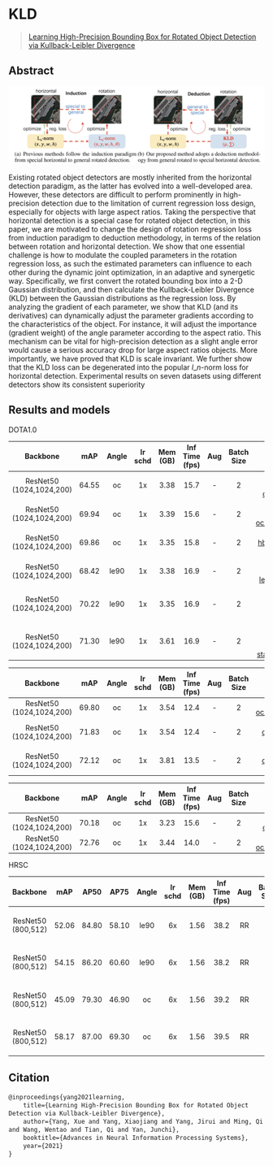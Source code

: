 # KLD

> [Learning High-Precision Bounding Box for Rotated Object Detection via Kullback-Leibler Divergence](https://arxiv.org/pdf/2106.01883.pdf)

<!-- [ALGORITHM] -->

## Abstract

<div align=center>
<img src="https://raw.githubusercontent.com/zytx121/image-host/main/imgs/kld.png" width="800"/>
</div>

Existing rotated object detectors are mostly inherited from the horizontal detection paradigm, as the latter has evolved into a well-developed area. However, these detectors are difficult to perform prominently in high-precision detection due to the limitation of current regression loss design, especially for objects with large aspect ratios. Taking the perspective that horizontal detection is a special case for rotated object detection, in this paper, we are motivated to change the design of rotation regression loss from induction paradigm to deduction methodology, in terms of the relation between rotation and horizontal detection. We show that one essential challenge is how to modulate the coupled parameters in the rotation regression loss, as such the estimated parameters can influence to each other during the dynamic joint optimization, in an adaptive and synergetic way. Specifically, we first convert the rotated bounding box into a 2-D Gaussian distribution, and then calculate the Kullback-Leibler Divergence (KLD) between the Gaussian distributions as the regression loss. By analyzing the gradient of each parameter, we show that KLD (and its derivatives) can dynamically adjust the parameter gradients according to the characteristics of the object. For instance, it will adjust the importance (gradient weight) of the angle parameter according to the aspect ratio. This mechanism can be vital for high-precision detection as a slight angle error would cause a serious accuracy drop for large aspect ratios objects. More importantly, we have proved that KLD is scale invariant. We further show that the KLD loss can be degenerated into the popular $l\_{n}$-norm loss for horizontal detection. Experimental results on seven datasets using different detectors show its consistent superiority

## Results and models

DOTA1.0

|         Backbone         |  mAP  | Angle | lr schd | Mem (GB) | Inf Time (fps) | Aug | Batch Size |                                                              Configs                                                              |                                                                                                                                                                                                    Download                                                                                                                                                                                                    |
| :----------------------: | :---: | :---: | :-----: | :------: | :------------: | :-: | :--------: | :-------------------------------------------------------------------------------------------------------------------------------: | :------------------------------------------------------------------------------------------------------------------------------------------------------------------------------------------------------------------------------------------------------------------------------------------------------------------------------------------------------------------------------------------------------------: |
| ResNet50 (1024,1024,200) | 64.55 |  oc   |   1x    |   3.38   |      15.7      |  -  |     2      |          [rotated-retinanet-hbox-oc_r50_fpn_1x_dota](../rotated_retinanet/rotated-retinanet-hbox-oc_r50_fpn_1x_dota.py)           |                         [model](https://download.openmmlab.com/mmrotate/v0.1.0/rotated_retinanet/rotated_retinanet_hbb_r50_fpn_1x_dota_oc/rotated_retinanet_hbb_r50_fpn_1x_dota_oc-e8a7c7df.pth) \| [log](https://download.openmmlab.com/mmrotate/v0.1.0/rotated_retinanet/rotated_retinanet_hbb_r50_fpn_1x_dota_oc/rotated_retinanet_hbb_r50_fpn_1x_dota_oc_20220121_095315.log.json)                         |
| ResNet50 (1024,1024,200) | 69.94 |  oc   |   1x    |   3.39   |      15.6      |  -  |     2      |                [rotated-retinanet-hbox-oc_r50_fpn_kld_1x_dota](./rotated-retinanet-hbox-oc_r50_fpn_kld_1x_dota.py)                |                               [model](https://download.openmmlab.com/mmrotate/v0.1.0/kld/rotated_retinanet_hbb_kld_r50_fpn_1x_dota_oc/rotated_retinanet_hbb_kld_r50_fpn_1x_dota_oc-49c1f937.pth) \| [log](https://download.openmmlab.com/mmrotate/v0.1.0/kld/rotated_retinanet_hbb_kld_r50_fpn_1x_dota_oc/rotated_retinanet_hbb_kld_r50_fpn_1x_dota_oc_20220125_201832.log.json)                               |
| ResNet50 (1024,1024,200) | 69.86 |  oc   |   1x    |   3.35   |      15.8      |  -  |     2      |         [rotated-retinanet-hbox-oc_r50_fpn_kld-stable_1x_dota](./rotated-retinanet-hbox-oc_r50_fpn_kld-stable_1x_dota.py)         |                 [model](https://download.openmmlab.com/mmrotate/v0.1.0/kld/rotated_retinanet_hbb_kld_stable_r50_fpn_1x_dota_oc/rotated_retinanet_hbb_kld_stable_r50_fpn_1x_dota_oc-92a76443.pth) \| [log](https://download.openmmlab.com/mmrotate/v0.1.0/kld/rotated_retinanet_hbb_kld_stable_r50_fpn_1x_dota_oc/rotated_retinanet_hbb_kld_stable_r50_fpn_1x_dota_oc_20220403_120631.log.json)                 |
| ResNet50 (1024,1024,200) | 68.42 | le90  |   1x    |   3.38   |      16.9      |  -  |     2      |        [rotated-retinanet-rbox-le90_r50_fpn_1x_dota](../rotated_retinanet/rotated-retinanet-rbox-le90_r50_fpn_1x_dota.py)         |                     [model](https://download.openmmlab.com/mmrotate/v0.1.0/rotated_retinanet/rotated_retinanet_obb_r50_fpn_1x_dota_le90/rotated_retinanet_obb_r50_fpn_1x_dota_le90-c0097bc4.pth) \| [log](https://download.openmmlab.com/mmrotate/v0.1.0/rotated_retinanet/rotated_retinanet_obb_r50_fpn_1x_dota_le90/rotated_retinanet_obb_r50_fpn_1x_dota_le90_20220128_130740.log.json)                     |
| ResNet50 (1024,1024,200) | 70.22 | le90  |   1x    |   3.35   |      16.9      |  -  |     2      |       [rotated-retinanet-rbox-le90_r50_fpn_kld-stable_1x_dota](./rotated-retinanet-rbox-le90_r50_fpn_kld-stable_1x_dota.py)       |             [model](https://download.openmmlab.com/mmrotate/v0.1.0/kld/rotated_retinanet_obb_kld_stable_r50_fpn_1x_dota_le90/rotated_retinanet_obb_kld_stable_r50_fpn_1x_dota_le90-31193e00.pth) \| [log](https://download.openmmlab.com/mmrotate/v0.1.0/kld/rotated_retinanet_obb_kld_stable_r50_fpn_1x_dota_le90/rotated_retinanet_obb_kld_stable_r50_fpn_1x_dota_le90_20220402_225531.log.json)             |
| ResNet50 (1024,1024,200) | 71.30 | le90  |   1x    |   3.61   |      16.9      |  -  |     2      | [rotated-retinanet-rbox-le90_r50_fpn_kld-stable_adamw-1x_dota](./rotated-retinanet-rbox-le90_r50_fpn_kld-stable_adamw-1x_dota.py) | [model](https://download.openmmlab.com/mmrotate/v0.1.0/kld/rotated_retinanet_obb_kld_stable_r50_adamw_fpn_1x_dota_le90/rotated_retinanet_obb_kld_stable_r50_adamw_fpn_1x_dota_le90-474d9955.pth) \| [log](https://download.openmmlab.com/mmrotate/v0.1.0/kld/rotated_retinanet_obb_kld_stable_r50_adamw_fpn_1x_dota_le90/rotated_retinanet_obb_kld_stable_r50_adamw_fpn_1x_dota_le90_20220608_003758.log.json) |

|         Backbone         |  mAP  | Angle | lr schd | Mem (GB) | Inf Time (fps) | Aug | Batch Size |                                     Configs                                     |                                                                                                                                                    Download                                                                                                                                                    |
| :----------------------: | :---: | :---: | :-----: | :------: | :------------: | :-: | :--------: | :-----------------------------------------------------------------------------: | :------------------------------------------------------------------------------------------------------------------------------------------------------------------------------------------------------------------------------------------------------------------------------------------------------------: |
| ResNet50 (1024,1024,200) | 69.80 |  oc   |   1x    |   3.54   |      12.4      |  -  |     2      |        [r3det-oc_r50_fpn_1x_dota](../r3det/r3det-oc_r50_fpn_1x_dota.py)         |                     [model](https://download.openmmlab.com/mmrotate/v0.1.0/r3det/r3det_r50_fpn_1x_dota_oc/r3det_r50_fpn_1x_dota_oc-b1fb045c.pth) \| [log](https://download.openmmlab.com/mmrotate/v0.1.0/r3det/r3det_r50_fpn_1x_dota_oc/r3det_r50_fpn_1x_dota_oc_20220126_191226.log.json)                     |
| ResNet50 (1024,1024,200) | 71.83 |  oc   |   1x    |   3.54   |      12.4      |  -  |     2      | [r3det-oc_r50_fpn_kld-stable_1x_dota](./r3det-oc_r50_fpn_kld-stable_1x_dota.py) |               [model](https://download.openmmlab.com/mmrotate/v0.1.0/kld/r3det_kld_r50_fpn_1x_dota_oc/r3det_kld_r50_fpn_1x_dota_oc-31866226.pth) \| [log](https://download.openmmlab.com/mmrotate/v0.1.0/kld/r3det_kld_r50_fpn_1x_dota_oc/r3det_kld_r50_fpn_1x_dota_oc_20220210_114049.log.json)               |
| ResNet50 (1024,1024,200) | 72.12 |  oc   |   1x    |   3.81   |      13.5      |  -  |     2      | [r3det-oc_r50_fpn_kld-stable_1x_dota](./r3det-oc_r50_fpn_kld-stable_1x_dota.py) | [model](https://download.openmmlab.com/mmrotate/v0.1.0/kld/r3det_kld_stable_r50_fpn_1x_dota_oc/r3det_kld_stable_r50_fpn_1x_dota_oc-e011059d.pth) \| [log](https://download.openmmlab.com/mmrotate/v0.1.0/kld/r3det_kld_stable_r50_fpn_1x_dota_oc/r3det_kld_stable_r50_fpn_1x_dota_oc_20220402_225905.log.json) |

|         Backbone         |  mAP  | Angle | lr schd | Mem (GB) | Inf Time (fps) | Aug | Batch Size |                                   Configs                                   |                                                                                                                                                Download                                                                                                                                                |
| :----------------------: | :---: | :---: | :-----: | :------: | :------------: | :-: | :--------: | :-------------------------------------------------------------------------: | :----------------------------------------------------------------------------------------------------------------------------------------------------------------------------------------------------------------------------------------------------------------------------------------------------: |
| ResNet50 (1024,1024,200) | 70.18 |  oc   |   1x    |   3.23   |      15.6      |  -  |     2      | [r3det-tiny-oc_r50_fpn_1x_dota](../r3det/r3det-tiny-oc_r50_fpn_1x_dota.py)  |       [model](https://download.openmmlab.com/mmrotate/v0.1.0/r3det/r3det_tiny_r50_fpn_1x_dota_oc/r3det_tiny_r50_fpn_1x_dota_oc-c98a616c.pth) \| [log](https://download.openmmlab.com/mmrotate/v0.1.0/r3det/r3det_tiny_r50_fpn_1x_dota_oc/r3det_tiny_r50_fpn_1x_dota_oc_20220209_171624.log.json)       |
| ResNet50 (1024,1024,200) | 72.76 |  oc   |   1x    |   3.44   |      14.0      |  -  |     2      | [r3det-tiny-oc_r50_fpn_kld_1x_dota](./r3det-tiny-oc_r50_fpn_kld_1x_dota.py) | [model](https://download.openmmlab.com/mmrotate/v0.1.0/kld/r3det_tiny_kld_r50_fpn_1x_dota_oc/r3det_tiny_kld_r50_fpn_1x_dota_oc-589e142a.pth) \| [log](https://download.openmmlab.com/mmrotate/v0.1.0/kld/r3det_tiny_kld_r50_fpn_1x_dota_oc/r3det_tiny_kld_r50_fpn_1x_dota_oc_20220209_172917.log.json) |

HRSC

|      Backbone      |  mAP  | AP50  | AP75  | Angle | lr schd | Mem (GB) | Inf Time (fps) | Aug | Batch Size |                                                           Configs                                                           |                                                                                                                                                                                              Download                                                                                                                                                                                              |
| :----------------: | :---: | :---: | :---: | :---: | :-----: | :------: | :------------: | :-: | :--------: | :-------------------------------------------------------------------------------------------------------------------------: | :------------------------------------------------------------------------------------------------------------------------------------------------------------------------------------------------------------------------------------------------------------------------------------------------------------------------------------------------------------------------------------------------: |
| ResNet50 (800,512) | 52.06 | 84.80 | 58.10 | le90  |   6x    |   1.56   |      38.2      | RR  |     2      |  [rotated-retinanet-rbox-le90_r50_fpn_rr-6x_hrsc](../rotated_retinanet/rotated-retinanet-rbox-le90_r50_fpn_rr-6x_hrsc.py)   |         [model](https://download.openmmlab.com/mmrotate/v0.1.0/rotated_retinanet/rotated_retinanet_obb_r50_fpn_6x_hrsc_rr_le90/rotated_retinanet_obb_r50_fpn_6x_hrsc_rr_le90-ee4f18af.pth) \| [log](https://download.openmmlab.com/mmrotate/v0.1.0/rotated_retinanet/rotated_retinanet_obb_r50_fpn_6x_hrsc_rr_le90/rotated_retinanet_obb_r50_fpn_6x_hrsc_rr_le90_20220412_110739.log.json)         |
| ResNet50 (800,512) | 54.15 | 86.20 | 60.60 | le90  |   6x    |   1.56   |      38.2      | RR  |     2      | [rotated-retinanet-rbox-le90_r50_fpn_kld-stable_rr-6x_hrsc](./rotated-retinanet-rbox-le90_r50_fpn_kld-stable_rr-6x_hrsc.py) | [model](https://download.openmmlab.com/mmrotate/v0.1.0/kld/rotated_retinanet_obb_kld_stable_r50_fpn_6x_hrsc_rr_le90/rotated_retinanet_obb_kld_stable_r50_fpn_6x_hrsc_rr_le90-58665364.pth) \| [log](https://download.openmmlab.com/mmrotate/v0.1.0/kld/rotated_retinanet_obb_kld_stable_r50_fpn_6x_hrsc_rr_le90/rotated_retinanet_obb_kld_stable_r50_fpn_6x_hrsc_rr_le90_20220412_155521.log.json) |
| ResNet50 (800,512) | 45.09 | 79.30 | 46.90 |  oc   |   6x    |   1.56   |      39.2      | RR  |     2      |    [rotated-retinanet-hbox-oc_r50_fpn_rr-6x_hrsc](../rotated_retinanet/rotated-retinanet-hbox-oc_r50_fpn_rr-6x_hrsc.py)     |             [model](https://download.openmmlab.com/mmrotate/v0.1.0/rotated_retinanet/rotated_retinanet_hbb_r50_fpn_6x_hrsc_rr_oc/rotated_retinanet_hbb_r50_fpn_6x_hrsc_rr_oc-f37eada6.pth) \| [log](https://download.openmmlab.com/mmrotate/v0.1.0/rotated_retinanet/rotated_retinanet_hbb_r50_fpn_6x_hrsc_rr_oc/rotated_retinanet_hbb_r50_fpn_6x_hrsc_rr_oc_20220412_103639.log.json)             |
| ResNet50 (800,512) | 58.17 | 87.00 | 69.30 |  oc   |   6x    |   1.56   |      39.5      | RR  |     2      |   [rotated-retinanet-hbox-oc_r50_fpn_kld-stable_rr-6x_hrsc](./rotated-retinanet-hbox-oc_r50_fpn_kld-stable_rr-6x_hrsc.py)   |     [model](https://download.openmmlab.com/mmrotate/v0.1.0/kld/rotated_retinanet_hbb_kld_stable_r50_fpn_6x_hrsc_rr_oc/rotated_retinanet_hbb_kld_stable_r50_fpn_6x_hrsc_rr_oc-9a4ac8e2.pth) \| [log](https://download.openmmlab.com/mmrotate/v0.1.0/kld/rotated_retinanet_hbb_kld_stable_r50_fpn_6x_hrsc_rr_oc/rotated_retinanet_hbb_kld_stable_r50_fpn_6x_hrsc_rr_oc_20220413_162440.log.json)     |

## Citation

```
@inproceedings{yang2021learning,
	title={Learning High-Precision Bounding Box for Rotated Object Detection via Kullback-Leibler Divergence},
	author={Yang, Xue and Yang, Xiaojiang and Yang, Jirui and Ming, Qi and Wang, Wentao and Tian, Qi and Yan, Junchi},
	booktitle={Advances in Neural Information Processing Systems},
	year={2021}
}
```
